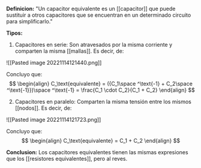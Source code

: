 **Definicion:** 
"Un capacitor equivalente es un [[capacitor]] que puede sustituir a otros capacitores que se encuentran en un determinado circuito para simplificarlo."

**Tipos:**
1. Capacitores en serie: Son atravesados por la misma corriente y comparten la misma [[mallas]].
Es decir, de:

![[Pasted image 20221114121440.png]]

Concluyo que:
$$
\begin{align}
C_\text{equivalente} = ({C_1\space ^\text{-1} + C_2\space ^\text{-1}})\space ^\text{-1} = \frac{C_1 \cdot C_2}{C_1 + C_2}
\end{align}
$$

2. Capacitores en paralelo: Comparten la misma tensión entre los mismos [[nodos]].
Es decir, de:

![[Pasted image 20221114121723.png]]

Concluyo que:
$$
\begin{align}
C_\text{equivalente} = C_1 + C_2
\end{align}
$$

**Conclusion:** Los capacitores equivalentes tienen las mismas expresiones que los [[resistores equivalentes]], pero al reves.